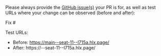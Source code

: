 Please always provide the [GitHub issue(s)](../issues) your PR is for, as well as test URLs where your change can be observed (before and after):

Fix #<gh-issue-id>

Test URLs:
- Before: https://main--seat-11--l715a.hlx.page/
- After: https://<branch>--seat-11--l715a.hlx.page/
